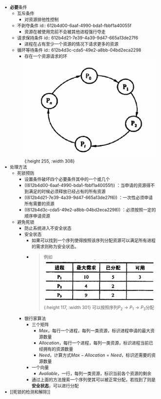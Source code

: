 - **必要**条件
	- 互斥条件
		- 对资源排他性控制
	- 不剥夺条件
	  id:: 612b4d00-6aaf-4990-bda1-fbbf1a40055f
		- 资源在被使用完前不会被其他进程强行夺走
	- 请求保持条件
	  id:: 612b4d21-7e39-4a39-9d47-665a13de27f6
		- 进程在占有至少一个资源的情况下请求更多的资源
	- 循环等待条件
	  id:: 612b4d3c-cda5-49e2-a8bb-04bd2eca2298
		- 存在一个资源请求的环
		  ![image.png](../assets/image_1630227847674_0.png){:height 255, :width 308}
- 处理方法
	- 死锁预防
		- 设置条件破坏四个必要条件其中的一个或几个
		- ((612b4d00-6aaf-4990-bda1-fbbf1a40055f)) ：当申请的资源得不到满足的时候必须释放已经占有的所有资源
		- ((612b4d21-7e39-4a39-9d47-665a13de27f6)) ：一次性必须申请所有需要的资源
		- ((612b4d3c-cda5-49e2-a8bb-04bd2eca2298)) ：必须按照一定的顺序申请资源
	- 避免死锁
		- 防止系统进入不安全状态
		- 安全状态
			- 如果可以找到一个序列使得按照该序列分配资源可以满足所有进程的需求则称为安全状态。
			-
			  > 例如
			  > ![image.png](../assets/image_1630228372016_0.png){:height 117, :width 301} 
			  > 可以按照序列$P_2 \to P_1 \to P_3$分配
		- 银行家算法
			- 三个矩阵
				- $Max$，每行一个进程，每列一类资源，标识进程申请的最大资源数量
				- $Allocation$，每行一个进程，每列一类资源，标识进程当前已经拥有的资源数量
				- $Need$，计算方式$Max - Allocation = Need$，标识还需要的资源数量
			- 一个向量
				- $Avaliable$，一行，每列一类资源，标识当前各个资源的剩余
			- 通过上面的方法搜索一个序列使其可以被正常分配，若找到了则是**安全状态**，可以进行分配
- [[死锁的检测和解除]]